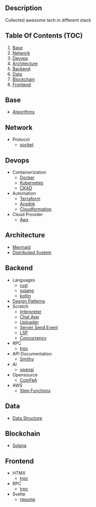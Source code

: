 ## Description

Collected awesome tech in different stack

## Table Of Contents (TOC)

1. [Base](#base)
2. [Network](#network)
3. [Devops](#devops)
4. [Architecture](#architecture)
5. [Backend](#backend)
6. [Data](#data)
7. [Blockchain](#blockchain)
8. [Frontend](#frontend)

## Base

- [Algorithms](base/algorithms)

## Network

- Protocol
  - [socket](network/socket)

## Devops

- Containerization
  - [Docker](devops/docker)
  - [Kubernetes](devops/k8s)
  - [CKAD](devops/ckad)
- Automation
  - [Terraform](devops/terraform)
  - [Ansible](devops/ansible)
  - [Cloudformation](devops/cloudformation)
- Cloud Provider
  - [Aws](devops/aws)

## Architecture

- [Mermaid](architecture/mermaid)
- [Distributed System](architecture/distributed-system)

## Backend

- Languages
  - [rust](backend/languages/rust)
  - [golang](backend/languages/golang)
  - [kotlin](backend/languages/kotlin)
- [Design Patterns](backend/design-patterns)
- Scratch
  - [Interpreter](backend/scratch/interpreter)
  - [Chat App](backend/scratch/chat-app)
  - [Uploader](backend/scratch/uploader)
  - [Server Send Event](backend/scratch/server-send-events)
  - [LSP](backend/scratch/lsp-from-scratch)
  - [Concurrency](backend/scratch/concurrency)
- RPC
  - [trpc](backend/trpc)
- API Documentation
  - [Smithy](backend/api-doc/smithy)
- AI
  - [openai](backend/openai)
- Opensource
  - [CoinFeA](backend/opensource/coinfea)
- AWS
  - [Step Functions](backend/aws/step-functions)

## Data

- [Data Structure](data/ds)

## Blockchain
- [Solana](blockchain/solana)

## Frontend

- HTMX
  - [trpc](frontend/htmx)
- RPC
  - [trpc](frontend/trpc)
- Svelte
  - [resume](frontend/svetle-kit-resume)


